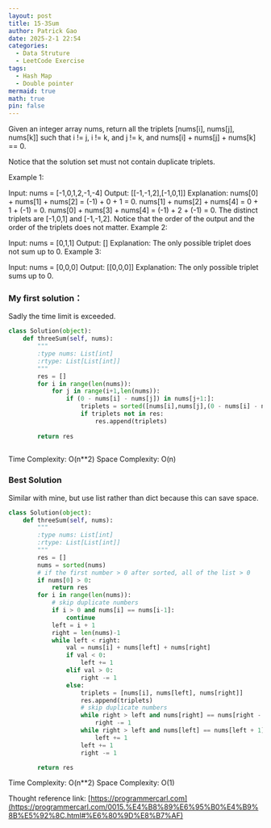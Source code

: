 ```yaml
---
layout: post
title: 15-3Sum
author: Patrick Gao
date: 2025-2-1 22:54
categories:
  - Data Struture
  - LeetCode Exercise
tags:
  - Hash Map
  - Double pointer
mermaid: true
math: true
pin: false
---
```

Given an integer array nums, return all the triplets [nums[i], nums[j], nums[k]] such that i != j, i != k, and j != k, and nums[i] + nums[j] + nums[k] == 0.

Notice that the solution set must not contain duplicate triplets.

 

Example 1:

Input: nums = [-1,0,1,2,-1,-4]
Output: [[-1,-1,2],[-1,0,1]]
Explanation: 
nums[0] + nums[1] + nums[2] = (-1) + 0 + 1 = 0.
nums[1] + nums[2] + nums[4] = 0 + 1 + (-1) = 0.
nums[0] + nums[3] + nums[4] = (-1) + 2 + (-1) = 0.
The distinct triplets are [-1,0,1] and [-1,-1,2].
Notice that the order of the output and the order of the triplets does not matter.
Example 2:

Input: nums = [0,1,1]
Output: []
Explanation: The only possible triplet does not sum up to 0.
Example 3:

Input: nums = [0,0,0]
Output: [[0,0,0]]
Explanation: The only possible triplet sums up to 0.





### My first solution：
Sadly the time limit is exceeded.
```python
class Solution(object):
    def threeSum(self, nums):
        """
        :type nums: List[int]
        :rtype: List[List[int]]
        """
        res = []
        for i in range(len(nums)):
            for j in range(i+1,len(nums)):
                if (0 - nums[i] - nums[j]) in nums[j+1:]:
                    triplets = sorted([nums[i],nums[j],(0 - nums[i] - nums[j])])
                    if triplets not in res:
                        res.append(triplets)
        
        return res
        

```
Time Complexity: O(n**2)
Space Complexity: O(n)

### Best Solution
Similar with mine, but use list rather than dict because this can save space.

```python
class Solution(object):
    def threeSum(self, nums):
        """
        :type nums: List[int]
        :rtype: List[List[int]]
        """
        res = []
        nums = sorted(nums)
        # if the first number > 0 after sorted, all of the list > 0
        if nums[0] > 0:
            return res
        for i in range(len(nums)):
            # skip duplicate numbers
            if i > 0 and nums[i] == nums[i-1]:
                continue
            left = i + 1
            right = len(nums)-1
            while left < right:
                val = nums[i] + nums[left] + nums[right]
                if val < 0:
                    left += 1
                elif val > 0:
                    right -= 1
                else:
                    triplets = [nums[i], nums[left], nums[right]]
                    res.append(triplets)
                    # skip duplicate numbers
                    while right > left and nums[right] == nums[right - 1]:
                        right -= 1
                    while right > left and nums[left] == nums[left + 1]:
                        left += 1
                    left += 1
                    right -= 1

        return res

```
Time Complexity: O(n**2)
Space Complexity: O(1)

Thought reference link: [https://programmercarl.com](https://programmercarl.com/0015.%E4%B8%89%E6%95%B0%E4%B9%8B%E5%92%8C.html#%E6%80%9D%E8%B7%AF)